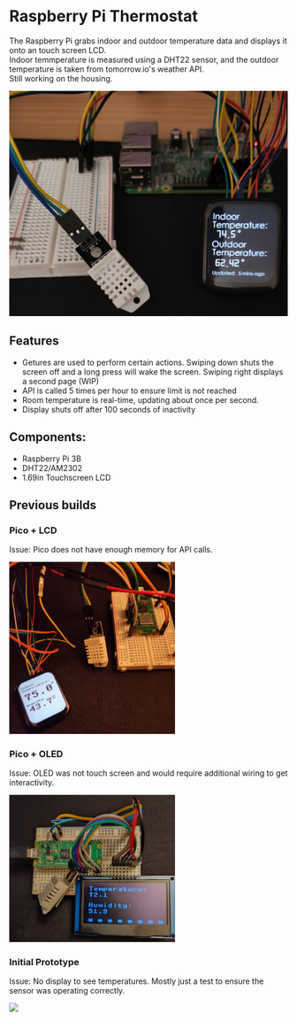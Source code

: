 <h1>Raspberry Pi Thermostat</h1> 
<p>
  The Raspberry Pi grabs indoor and outdoor temperature data and displays it onto an touch screen LCD. 
  <br>
  Indoor temmperature is measured using a DHT22 sensor, and the outdoor temperature is taken from 
  tomorrow.io's weather API.
  <br>
  Still working on the housing.
</p>

<img src="images/pi3_LCD.jpg" width="750">

<h2>Features</h2>
<ul>
  <li>Getures are used to perform certain actions. Swiping down shuts the screen off and a long press will wake the screen. Swiping right displays a second page (WIP)</li>
  <li>API is called 5 times per hour to ensure limit is not reached</li>
  <li>Room temperature is real-time, updating about once per second.</li>
  <li>Display shuts off after 100 seconds of inactivity</li>
  
</ul>

<h2>Components: </h2>
<ul>
<li>Raspberry Pi 3B</li>
<li>DHT22/AM2302</li>
<li>1.69in Touchscreen LCD</li>
</ul>

<h2>Previous builds</h2>
<h3>Pico + LCD </h3>
<p>Issue: Pico does not have enough memory for API calls.</p>
<img src="images/pico_LCD.jpg" width="300" >

<h3>Pico + OLED </h3>
<p>Issue: OLED was not touch screen and would require additional wiring to get interactivity.</p>
<img src="images/OLED_overhead.jpg" width="300" >

<h3>Initial Prototype</h3>
<p>Issue: No display to see temperatures. Mostly just a test to ensure the sensor was operating correctly. </p>
<img src="images/overhead.png" width="300">


